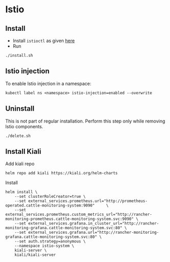 # Istio

## Install
* Install `istioctl` as given [here](https://istio.io/latest/docs/setup/getting-started/#download)
* Run
```
./install.sh
```

## Istio injection
To enable Istio injection in a namespace:
```
kubectl label ns <namespace> istio-injection=enabled --overwrite
```

## Uninstall
This is not part of regular installation. Perform this step only while removing Istio components.
```
./delete.sh
```

## Install Kiali 
Add kiali repo
```
helm repo add kiali https://kiali.org/helm-charts
```
Install
```
helm install \
    --set clusterRoleCreator=true \
    --set external_services.prometheus.url="http://prometheus-operated.cattle-monitoring-system:9090"     \
    --set external_services.prometheus.custom_metrics_url="http://rancher-monitoring-prometheus.cattle-monitoring-system.svc:9090" \
    --set external_services.grafana.in_cluster_url="http://rancher-monitoring-grafana.cattle-monitoring-system.svc:80" \
    --set external_services.grafana.url="http://rancher-monitoring-grafana.cattle-monitoring-system.svc:80" \
    --set auth.strategy=anonymous \
    --namespace istio-system \
    kiali-server \
    kiali/kiali-server
```
